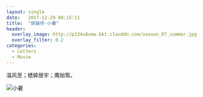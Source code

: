 ```yaml
---
layout: single
date:   2017-12-29 08:15:11
title:  "妖猫传·小暑"
header:
  overlay_image: http://p134u8vmw.bkt.clouddn.com/season_07_summer.jpg
  overlay_filter: 0.2
categories:
  - Letters
  - Movie
---
```


温风至；蟋蟀居宇；鹰始鸷。

![小暑](https://img1.doubanio.com/view/photo/l/public/p2495405909.webp)